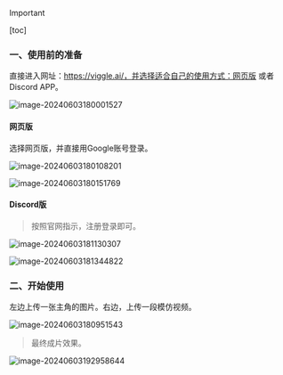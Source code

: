 > [!IMPORTANT]
>
> 

[toc]

### 一、使用前的准备

 直接进入网址：https://viggle.ai/，并选择适合自己的使用方式：网页版 或者 Discord APP。

![image-20240603180001527](https://typora-xubang.oss-cn-hangzhou.aliyuncs.com/2024_xubang/image-20240603180001527.png?AI_make_money=VX_AI19858122061)

#### 网页版

选择网页版，并直接用Google账号登录。

![image-20240603180108201](https://typora-xubang.oss-cn-hangzhou.aliyuncs.com/2024_xubang/image-20240603180108201.png?AI_make_money=VX_AI19858122061)

![image-20240603180151769](https://typora-xubang.oss-cn-hangzhou.aliyuncs.com/2024_xubang/image-20240603180151769.png?AI_make_money=VX_AI19858122061)

#### Discord版

> 按照官网指示，注册登录即可。

![image-20240603181130307](https://typora-xubang.oss-cn-hangzhou.aliyuncs.com/2024_xubang/image-20240603181130307.png?AI_make_money=VX_AI19858122061)

![image-20240603181344822](https://typora-xubang.oss-cn-hangzhou.aliyuncs.com/2024_xubang/image-20240603181344822.png?AI_make_money=VX_AI19858122061)

### 二、开始使用

左边上传一张主角的图片。右边，上传一段模仿视频。

![image-20240603180951543](https://typora-xubang.oss-cn-hangzhou.aliyuncs.com/2024_xubang/image-20240603180951543.png?AI_make_money=VX_AI19858122061)

> 最终成片效果。

![image-20240603192958644](https://typora-xubang.oss-cn-hangzhou.aliyuncs.com/2024_xubang/image-20240603192958644.png?AI_make_money=VX_AI19858122061)